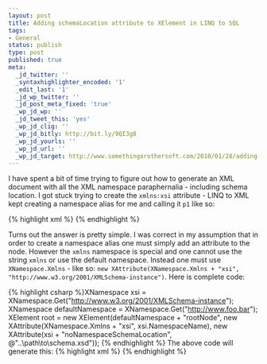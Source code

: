 ```yaml
---
layout: post
title: Adding schemaLocation attribute to XElement in LINQ to SQL
tags:
- General
status: publish
type: post
published: true
meta:
  _jd_twitter: ''
  _syntaxhighlighter_encoded: '1'
  _edit_last: '1'
  _jd_wp_twitter: ''
  _jd_post_meta_fixed: 'true'
  _wp_jd_wp: ''
  _jd_tweet_this: 'yes'
  _wp_jd_clig: ''
  _wp_jd_bitly: http://bit.ly/9QI3g8
  _wp_jd_yourls: ''
  _wp_jd_url: ''
  _wp_jd_target: http://www.somethingorothersoft.com/2010/01/28/adding-schemalocation-attribute-to-xelement-in-linq-to-sql/
---
```

I have spent a bit of time trying to figure out how to generate an XML document with all the XML namespace paraphernalia - including schema location. I got stuck trying to create the `xmlns:xsi` attribute - LINQ to XML kept creating a namespace alias for me and calling it `p1` like so:

{% highlight xml %}<rootNode p1:xsi="http://www.w3.org/2001/XMLSchema-instance" p1="http://www.foo.bar" xmlns="http://www.foo.bar">
</rootNode>{% endhighlight %}

Turns out the answer is pretty simple. I was correct in my assumption that in order to create a namespace alias one must simply add an attribute to the node. However the `xmlns` namespace is special and one cannot use the string `xmlns` or use the default namespace. Instead one must use `XNamespace.Xmlns` - like so: `new XAttribute(XNamespace.Xmlns + "xsi", "http://www.w3.org/2001/XMLSchema-instance")`. Here is complete code:

{% highlight csharp %}XNamespace xsi = XNamespace.Get("http://www.w3.org/2001/XMLSchema-instance");
            XNamespace defaultNamespace = XNamespace.Get("http://www.foo.bar");
            XElement root = new XElement(defaultNamespace + "rootNode",
                new XAttribute(XNamespace.Xmlns + "xsi", xsi.NamespaceName),
                new XAttribute(xsi + "noNamespaceSchemaLocation", @"..\path\to\schema.xsd"));
{% endhighlight %}
The above code will generate this:
{% highlight xml %}<rootNode xmlns:xsi="http://www.w3.org/2001/XMLSchema-instance" xsi:noNamespaceSchemaLocation="..\path\to\schema.xsd" xmlns="http://www.foo.bar" >
</rootNode>{% endhighlight %}
